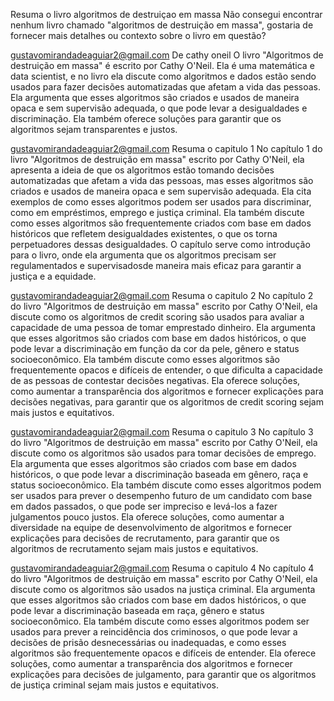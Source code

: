 Resuma o livro algoritmos de destruiçao em massa
Não consegui encontrar nenhum livro chamado "algoritmos de destruição em massa", gostaria de fornecer mais detalhes ou contexto sobre o livro em questão?




gustavomirandadeaguiar2@gmail.com
De cathy oneil
O livro "Algoritmos de destruição em massa" é escrito por Cathy O'Neil. Ela é uma matemática e data scientist, e no livro ela discute como algoritmos e dados estão sendo usados ​​para fazer decisões automatizadas que afetam a vida das pessoas. Ela argumenta que esses algoritmos são criados e usados ​​de maneira opaca e sem supervisão adequada, o que pode levar a desigualdades e discriminação. Ela também oferece soluções para garantir que os algoritmos sejam transparentes e justos.




gustavomirandadeaguiar2@gmail.com
Resuma o capitulo 1
No capítulo 1 do livro "Algoritmos de destruição em massa" escrito por Cathy O'Neil, ela apresenta a ideia de que os algoritmos estão tomando decisões automatizadas que afetam a vida das pessoas, mas esses algoritmos são criados e usados ​​de maneira opaca e sem supervisão adequada. Ela cita exemplos de como esses algoritmos podem ser usados ​​para discriminar, como em empréstimos, emprego e justiça criminal. Ela também discute como esses algoritmos são frequentemente criados com base em dados históricos que refletem desigualdades existentes, o que os torna perpetuadores dessas desigualdades. O capítulo serve como introdução para o livro, onde ela argumenta que os algoritmos precisam ser regulamentados e supervisados ​​de maneira mais eficaz para garantir a justiça e a equidade.




gustavomirandadeaguiar2@gmail.com
Resuma o capitulo 2
No capítulo 2 do livro "Algoritmos de destruição em massa" escrito por Cathy O'Neil, ela discute como os algoritmos de credit scoring são usados ​​para avaliar a capacidade de uma pessoa de tomar emprestado dinheiro. Ela argumenta que esses algoritmos são criados com base em dados históricos, o que pode levar a discriminação em função da cor da pele, gênero e status socioeconômico. Ela também discute como esses algoritmos são frequentemente opacos e difíceis de entender, o que dificulta a capacidade de as pessoas de contestar decisões negativas. Ela oferece soluções, como aumentar a transparência dos algoritmos e fornecer explicações para decisões negativas, para garantir que os algoritmos de credit scoring sejam mais justos e equitativos.




gustavomirandadeaguiar2@gmail.com
Resuma o capitulo 3
No capítulo 3 do livro "Algoritmos de destruição em massa" escrito por Cathy O'Neil, ela discute como os algoritmos são usados ​​para tomar decisões de emprego. Ela argumenta que esses algoritmos são criados com base em dados históricos, o que pode levar a discriminação baseada em gênero, raça e status socioeconômico. Ela também discute como esses algoritmos podem ser usados ​​para prever o desempenho futuro de um candidato com base em dados passados, o que pode ser impreciso e levá-los a fazer julgamentos pouco justos. Ela oferece soluções, como aumentar a diversidade na equipe de desenvolvimento de algoritmos e fornecer explicações para decisões de recrutamento, para garantir que os algoritmos de recrutamento sejam mais justos e equitativos.




gustavomirandadeaguiar2@gmail.com
Resuma o capitulo 4
No capítulo 4 do livro "Algoritmos de destruição em massa" escrito por Cathy O'Neil, ela discute como os algoritmos são usados ​​na justiça criminal. Ela argumenta que esses algoritmos são criados com base em dados históricos, o que pode levar a discriminação baseada em raça, gênero e status socioeconômico. Ela também discute como esses algoritmos podem ser usados ​​para prever a reincidência dos criminosos, o que pode levar a decisões de prisão desnecessárias ou inadequadas, e como esses algoritmos são frequentemente opacos e difíceis de entender. Ela oferece soluções, como aumentar a transparência dos algoritmos e fornecer explicações para decisões de julgamento, para garantir que os algoritmos de justiça criminal sejam mais justos e equitativos.